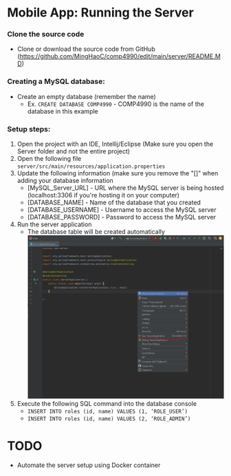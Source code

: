 # **Mobile App: Running the Server**

### **Clone the source code**
 - Clone or download the source code from GitHub (https://github.com/MingHaoC/comp4990/edit/main/server/README.MD)

### **Creating a MySQL database:**
 - Create an empty database (remember the name)
   - Ex. `CREATE DATABASE COMP4990` - COMP4990 is the name of the database in this example

### **Setup steps:**
 1. Open the project with an IDE, Intellij/Eclipse (Make sure you open the Server folder and not the entire project)
 2. Open the following file `server/src/main/resources/application.properties`
 3. Update the following information (make sure you remove the "[]" when adding your database information
	-	[MySQL_Server_URL] - URL where the MySQL server is being hosted (localhost:3306 if you're hosting it on your computer)
	-	[DATABASE_NAME] - Name of the database that you created
	-	[DATABASE_USERNAME] - Username to access the MySQL server
	-	[DATABASE_PASSWORD] - Password to access the MySQL server
 4.	Run the server application
 	-	The database table will be created automatically
![Screenshot](run.png)
 5.	Execute the following SQL command into the database console
	-	`INSERT INTO roles (id, name) VALUES (1, ‘ROLE_USER’)`
	-	`INSERT INTO roles (id, name) VALUES (2, ‘ROLE_ADMIN’)`
	
# **TODO**
 -	Automate the server setup using Docker container
